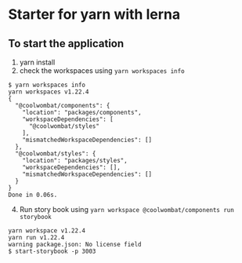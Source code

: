 # Starter for yarn with lerna

## To start the application
1) yarn install
2) check the workspaces using `yarn workspaces info`
```
$ yarn workspaces info
yarn workspaces v1.22.4
{
  "@coolwombat/components": {
    "location": "packages/components",
    "workspaceDependencies": [
      "@coolwombat/styles"
    ],
    "mismatchedWorkspaceDependencies": []
  },
  "@coolwombat/styles": {
    "location": "packages/styles",
    "workspaceDependencies": [],
    "mismatchedWorkspaceDependencies": []
  }
}
Done in 0.06s.
```
4) Run story book  using `yarn workspace @coolwombat/components run storybook`

```
yarn workspace v1.22.4
yarn run v1.22.4
warning package.json: No license field
$ start-storybook -p 3003
```

